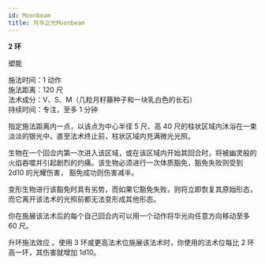```yaml
---
id: Moonbeam
title: 月华之光Moonbeam
---
```


**2 环**

塑能

施法时间：1 动作  
施法距离：120 尺  
法术成分：V、S、M（几粒月籽藤种子和一块乳白色的长石）  
持续时间：专注，至多 1 分钟

指定施法距离内一点，以该点为中心半径 5 尺、高 40 尺的柱状区域内沐浴在一束淡淡的银光中。直至法术终止前，柱状区域内充满微光光照。

生物在一个回合内第一次进入该区域，或在该区域内开始其回合时，将被幽灵般的火焰吞噬并引起剧烈的灼痛。该生物必须进行一次体质豁免，豁免失败则受到 2d10 的光耀伤害，
豁免成功则伤害减半。

变形生物进行该豁免时具有劣势，而如果它豁免失败，则将立即恢复其原始形态，而它离开该法术的光照前都无法变形成其他形态。

你在施展该法术后的每个自己回合内可以用一个动作将华光向任意方向移动至多 60 尺。

升环施法效应
。使用 3 环或更高法术位施展该法术时，你使用的法术位每比 2 环高一环，其伤害就增加 1d10。
